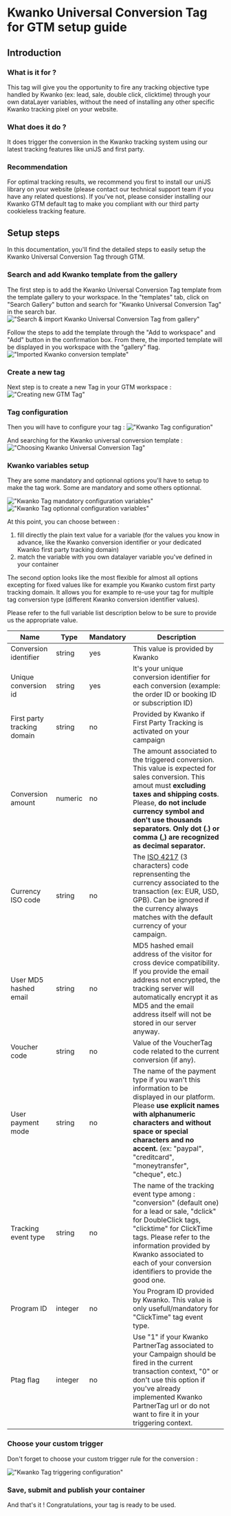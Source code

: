# Kwanko Universal Conversion Tag for GTM setup guide

## Introduction

### What is it for ?

This tag will give you the opportunity to fire any tracking objective type handled by Kwanko (ex: lead, sale, double click, clicktime) through your own dataLayer variables, without the need of installing any other specific Kwanko tracking pixel on your website.

### What does it do ?

It does trigger the conversion in the Kwanko tracking system using our latest tracking features like uniJS and first party.

### Recommendation

For optimal tracking results, we recommend you first to install our uniJS library on your website (please contact our technical support team if you have any related questions). If you've not, please consider installing our Kwanko GTM default tag to make you compliant with our third party cookieless tracking feature.

## Setup steps

In this documentation, you'll find the detailed steps to easily setup the Kwanko Universal Conversion Tag through GTM.

### Search and add Kwanko template from the gallery

The first step is to add the Kwanko Universal Conversion Tag template from the template gallery to your workspace.
In the "templates" tab, click on "Search Gallery" button and search for "Kwanko Universal Conversion Tag" in the search bar.
!["Search & import Kwanko Universal Conversion Tag from gallery"](assets/img/kwanko_gtm_conversion_gallery_search_detail.png "Search & import Kwanko Universal Conversion Tag from gallery")

Follow the steps to add the template through the "Add to workspace" and "Add" button in the confirmation box.
From there, the imported template will be displayed in you workspace with the "gallery" flag.
!["Imported Kwanko conversion template"](assets/img/kwanko_gtm_conversion_tag_template_imported.png "Imported Kwanko conversion template")

### Create a new tag

Next step is to create a new Tag in your GTM workspace :
!["Creating new GTM Tag"](assets/img/kwango_gtm_conversion_newtag.png "Creating new GTM Tag")

### Tag configuration

Then you will have to configure your tag :
!["Kwanko Tag configuration"](assets/img/kwango_gtm_conversion_tag_configuration.png "Kwanko Tag Configuration")

And searching for the Kwanko universal conversion template :
!["Choosing Kwanko Universal Conversion Tag"](assets/img/kwango_gtm_conversion_tag_kwanko_template.png "Choosing Kwanko Universal Conversion Tag")

### Kwanko variables setup

They are some mandatory and optionnal options you'll have to setup to make the tag work. Some are mandatory and some others optionnal.

!["Kwanko Tag mandatory configuration variables"](assets/img/kwango_gtm_conversion_tag_configuration_mandatory.png "Kwanko Tag mandatory configuration variables")
!["Kwanko Tag optionnal configuration variables"](assets/img/kwango_gtm_conversion_tag_configuration_optionnal.png "Kwanko Tag optionnal configuration variables")

At this point, you can choose between :
1. fill directly the plain text value for a variable (for the values you know in advance, like the Kwanko conversion identifier or your dedicated Kwanko first party tracking domain)
2. match the variable with you own datalayer variable you've defined in your container

The second option looks like the most flexible for almost all options excepting for fixed values like for example you Kwanko custom first party tracking domain.
It allows you for example to re-use your tag for multiple tag conversion type (different Kwanko conversion identifier values).

Please refer to the full variable list description below to be sure to provide us the appropriate value.

| Name | Type | Mandatory | Description |
|---|---|---|---|
| Conversion identifier | string | yes | This value is provided by Kwanko |
| Unique conversion id | string | yes | It's your unique conversion identifier for each conversion (example: the order ID or booking ID or subscription ID) |
| First party tracking domain | string |  no | Provided by Kwanko if First Party Tracking is activated on your campaign |
| Conversion amount | numeric |  no | The amount associated to the triggered conversion. This value is expected for sales conversion. This amout must **excluding taxes and shipping costs**. Please, **do not include currency symbol and don't use thousands separators. Only dot (.) or comma (,) are recognized as decimal separator.** |
| Currency ISO code | string | no | The [ISO 4217](https://en.wikipedia.org/wiki/ISO_4217) (3 characters) code reprensenting the currency associated to the transaction (ex: EUR, USD, GPB). Can be ignored if the currency always matches with the default currency of your campaign. |
| User MD5 hashed email | string | no | MD5 hashed email address of the visitor for cross device compatibility. If you provide the email address not encrypted, the tracking server will automatically encrypt it as MD5 and the email address itself will not be stored in our server anyway. |
| Voucher code | string |  no | Value of the VoucherTag code related to the current conversion (if any). |
| User payment mode | string | no | The name of the payment type if you wan't this information to be displayed in our platform. Please **use explicit names with alphanumeric characters and without space or special characters and no accent.** (ex: "paypal", "creditcard", "moneytransfer", "cheque", etc.) |
| Tracking event type | string | no | The name of the tracking event type among : "conversion" (default one) for a lead or sale, "dclick" for DoubleClick tags, "clicktime" for ClickTime tags. Please refer to the information provided by Kwanko associated to each of your conversion identifiers to provide the good one. |
| Program ID | integer | no | You Program ID provided by Kwanko. This value is only usefull/mandatory for "ClickTime" tag event type. |
| Ptag flag | integer | no | Use "1" if your Kwanko PartnerTag associated to your Campaign should be fired in the current transaction context, "0" or don't use this option if you've already implemented Kwanko PartnerTag url or do not want to fire it in your triggering context. |


### Choose your custom trigger

Don't forget to choose your custom trigger rule for the conversion :

!["Kwanko Tag triggering configuration"](assets/img/kwango_gtm_conversion_tag_trigger.png "Kwanko Tag triggering configuration")

### Save, submit and publish your container

And that's it !
Congratulations, your tag is ready to be used.
